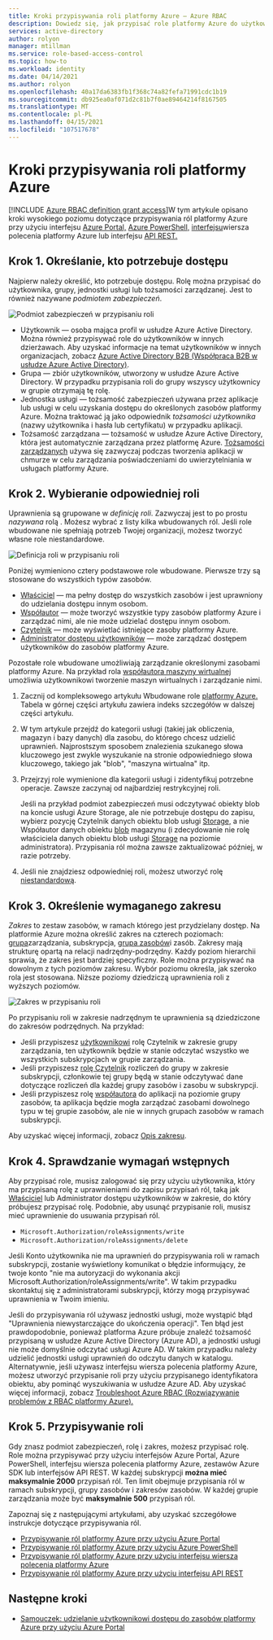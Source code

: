 ```yaml
---
title: Kroki przypisywania roli platformy Azure — Azure RBAC
description: Dowiedz się, jak przypisać role platformy Azure do użytkowników, grup, podmiotów usługi lub tożsamości zarządzanych przy użyciu kontroli dostępu opartej na rolach (RBAC) platformy Azure.
services: active-directory
author: rolyon
manager: mtillman
ms.service: role-based-access-control
ms.topic: how-to
ms.workload: identity
ms.date: 04/14/2021
ms.author: rolyon
ms.openlocfilehash: 40a17da6383fb1f368c74a82fefa71991cdc1b19
ms.sourcegitcommit: db925ea0af071d2c81b7f0ae89464214f8167505
ms.translationtype: MT
ms.contentlocale: pl-PL
ms.lasthandoff: 04/15/2021
ms.locfileid: "107517678"
---
```

# <a name="steps-to-assign-an-azure-role"></a>Kroki przypisywania roli platformy Azure

[!INCLUDE [Azure RBAC definition grant access](../../includes/role-based-access-control/definition-grant.md)]W tym artykule opisano kroki wysokiego poziomu dotyczące przypisywania ról platformy Azure przy użyciu interfejsu [Azure Portal,](role-assignments-portal.md) [Azure PowerShell,](role-assignments-powershell.md) [interfejsu](role-assignments-cli.md)wiersza polecenia platformy Azure lub interfejsu [API REST.](role-assignments-rest.md)

## <a name="step-1-determine-who-needs-access"></a>Krok 1. Określanie, kto potrzebuje dostępu

Najpierw należy określić, kto potrzebuje dostępu. Rolę można przypisać do użytkownika, grupy, jednostki usługi lub tożsamości zarządzanej. Jest to również nazywane *podmiotem zabezpieczeń*.

![Podmiot zabezpieczeń w przypisaniu roli](./media/shared/rbac-security-principal.png)

- Użytkownik — osoba mająca profil w usłudze Azure Active Directory. Można również przypisywać role do użytkowników w innych dzierżawach. Aby uzyskać informacje na temat użytkowników w innych organizacjach, zobacz [Azure Active Directory B2B (Współpraca B2B w usłudze Azure Active Directory)](../active-directory/external-identities/what-is-b2b.md).
- Grupa — zbiór użytkowników, utworzony w usłudze Azure Active Directory. W przypadku przypisania roli do grupy wszyscy użytkownicy w grupie otrzymają tę rolę. 
- Jednostka usługi — tożsamość zabezpieczeń używana przez aplikacje lub usługi w celu uzyskania dostępu do określonych zasobów platformy Azure. Można traktować ją jako odpowiednik *tożsamości użytkownika* (nazwy użytkownika i hasła lub certyfikatu) w przypadku aplikacji.
- Tożsamość zarządzana — tożsamość w usłudze Azure Active Directory, która jest automatycznie zarządzana przez platformę Azure. [Tożsamości zarządzanych](../active-directory/managed-identities-azure-resources/overview.md) używa się zazwyczaj podczas tworzenia aplikacji w chmurze w celu zarządzania poświadczeniami do uwierzytelniania w usługach platformy Azure.

## <a name="step-2-select-the-appropriate-role"></a>Krok 2. Wybieranie odpowiedniej roli

Uprawnienia są grupowane w *definicję roli*. Zazwyczaj jest to po prostu *nazywana* rolą . Możesz wybrać z listy kilka wbudowanych ról. Jeśli role wbudowane nie spełniają potrzeb Twojej organizacji, możesz tworzyć własne role niestandardowe.

![Definicja roli w przypisaniu roli](./media/shared/rbac-role-definition.png)

Poniżej wymieniono cztery podstawowe role wbudowane. Pierwsze trzy są stosowane do wszystkich typów zasobów.

- [Właściciel](built-in-roles.md#owner) — ma pełny dostęp do wszystkich zasobów i jest uprawniony do udzielania dostępu innym osobom.
- [Współautor](built-in-roles.md#contributor) — może tworzyć wszystkie typy zasobów platformy Azure i zarządzać nimi, ale nie może udzielać dostępu innym osobom.
- [Czytelnik](built-in-roles.md#reader) — może wyświetlać istniejące zasoby platformy Azure.
- [Administrator dostępu użytkowników](built-in-roles.md#user-access-administrator) — może zarządzać dostępem użytkowników do zasobów platformy Azure.

Pozostałe role wbudowane umożliwiają zarządzanie określonymi zasobami platformy Azure. Na przykład rola [współautora maszyny wirtualnej](built-in-roles.md#virtual-machine-contributor) umożliwia użytkownikowi tworzenie maszyn wirtualnych i zarządzanie nimi.

1. Zacznij od kompleksowego artykułu Wbudowane role [platformy Azure.](built-in-roles.md) Tabela w górnej części artykułu zawiera indeks szczegółów w dalszej części artykułu.

1. W tym artykule przejdź do kategorii usługi (takiej jak obliczenia, magazyn i bazy danych) dla zasobu, do którego chcesz udzielić uprawnień. Najprostszym sposobem znalezienia szukanego słowa kluczowego jest zwykle wyszukanie na stronie odpowiedniego słowa kluczowego, takiego jak "blob", "maszyna wirtualna" itp.

1. Przejrzyj role wymienione dla kategorii usługi i zidentyfikuj potrzebne operacje. Zawsze zaczynaj od najbardziej restrykcyjnej roli.

    Jeśli na przykład podmiot zabezpieczeń musi odczytywać obiekty blob na koncie usługi Azure Storage, ale nie potrzebuje dostępu do zapisu, wybierz pozycję Czytelnik danych obiektu blob usługi [Storage,](built-in-roles.md#storage-blob-data-reader) a nie Współautor danych obiektu [blob](built-in-roles.md#storage-blob-data-contributor) magazynu (i zdecydowanie nie rolę właściciela danych obiektu blob usługi [Storage](built-in-roles.md#storage-blob-data-owner) na poziomie administratora). Przypisania ról można zawsze zaktualizować później, w razie potrzeby.

1. Jeśli nie znajdziesz odpowiedniej roli, możesz utworzyć rolę [niestandardową](custom-roles.md).

## <a name="step-3-identify-the-needed-scope"></a>Krok 3. Określenie wymaganego zakresu

*Zakres* to zestaw zasobów, w ramach którego jest przydzielany dostęp. Na platformie Azure można określić zakres na czterech poziomach: [grupa](../governance/management-groups/overview.md)zarządzania, subskrypcja, [grupa zasobów](../azure-resource-manager/management/overview.md#resource-groups)i zasób. Zakresy mają strukturę opartą na relacji nadrzędny-podrzędny. Każdy poziom hierarchii sprawia, że zakres jest bardziej specyficzny. Role można przypisywać na dowolnym z tych poziomów zakresu. Wybór poziomu określa, jak szeroko rola jest stosowana. Niższe poziomy dziedziczą uprawnienia roli z wyższych poziomów. 

![Zakres w przypisaniu roli](./media/shared/rbac-scope.png)

Po przypisaniu roli w zakresie nadrzędnym te uprawnienia są dziedziczone do zakresów podrzędnych. Na przykład:

- Jeśli przypiszesz [użytkownikowi](built-in-roles.md#reader) rolę Czytelnik w zakresie grupy zarządzania, ten użytkownik będzie w stanie odczytać wszystko we wszystkich subskrypcjach w grupie zarządzania.
- Jeśli przypiszesz [rolę Czytelnik](built-in-roles.md#billing-reader) rozliczeń do grupy w zakresie subskrypcji, członkowie tej grupy będą w stanie odczytywać dane dotyczące rozliczeń dla każdej grupy zasobów i zasobu w subskrypcji.
- Jeśli przypiszesz rolę [współautora](built-in-roles.md#contributor) do aplikacji na poziomie grupy zasobów, ta aplikacja będzie mogła zarządzać zasobami dowolnego typu w tej grupie zasobów, ale nie w innych grupach zasobów w ramach subskrypcji.

 Aby uzyskać więcej informacji, zobacz [Opis zakresu](scope-overview.md).

## <a name="step-4-check-your-prerequisites"></a>Krok 4. Sprawdzanie wymagań wstępnych

Aby przypisać role, musisz zalogować się przy użyciu użytkownika, który ma przypisaną rolę [](built-in-roles.md#user-access-administrator) z uprawnieniami do zapisu przypisań ról, taką jak [Właściciel](built-in-roles.md#owner) lub Administrator dostępu użytkowników w zakresie, do który próbujesz przypisać rolę. Podobnie, aby usunąć przypisanie roli, musisz mieć uprawnienie do usuwania przypisań ról.

- `Microsoft.Authorization/roleAssignments/write`
- `Microsoft.Authorization/roleAssignments/delete`

Jeśli Konto użytkownika nie ma uprawnień do przypisywania roli w ramach subskrypcji, zostanie wyświetlony komunikat o błędzie informujący, że twoje konto "nie ma autoryzacji do wykonania akcji Microsoft.Authorization/roleAssignments/write". W takim przypadku skontaktuj się z administratorami subskrypcji, którzy mogą przypisywać uprawnienia w Twoim imieniu.

Jeśli do przypisywania ról używasz jednostki usługi, może wystąpić błąd "Uprawnienia niewystarczające do ukończenia operacji". Ten błąd jest prawdopodobnie, ponieważ platforma Azure próbuje znaleźć tożsamość przypisaną w usłudze Azure Active Directory (Azure AD), a jednostki usługi nie może domyślnie odczytać usługi Azure AD. W takim przypadku należy udzielić jednostki usługi uprawnień do odczytu danych w katalogu. Alternatywnie, jeśli używasz interfejsu wiersza polecenia platformy Azure, możesz utworzyć przypisanie roli przy użyciu przypisanego identyfikatora obiektu, aby pominąć wyszukiwania w usłudze Azure AD. Aby uzyskać więcej informacji, zobacz [Troubleshoot Azure RBAC (Rozwiązywanie problemów z RBAC platformy Azure).](troubleshooting.md)

## <a name="step-5-assign-role"></a>Krok 5. Przypisywanie roli

Gdy znasz podmiot zabezpieczeń, rolę i zakres, możesz przypisać rolę. Role można przypisywać przy użyciu interfejsów Azure Portal, Azure PowerShell, interfejsu wiersza polecenia platformy Azure, zestawów Azure SDK lub interfejsów API REST. W każdej subskrypcji **można mieć maksymalnie 2000** przypisań ról. Ten limit obejmuje przypisania ról w ramach subskrypcji, grupy zasobów i zakresów zasobów. W każdej grupie zarządzania może być **maksymalnie 500** przypisań ról.

Zapoznaj się z następującymi artykułami, aby uzyskać szczegółowe instrukcje dotyczące przypisywania ról.

- [Przypisywanie ról platformy Azure przy użyciu Azure Portal](role-assignments-portal.md)
- [Przypisywanie ról platformy Azure przy użyciu Azure PowerShell](role-assignments-powershell.md)
- [Przypisywanie ról platformy Azure przy użyciu interfejsu wiersza polecenia platformy Azure](role-assignments-cli.md)
- [Przypisywanie ról platformy Azure przy użyciu interfejsu API REST](role-assignments-rest.md)

## <a name="next-steps"></a>Następne kroki

- [Samouczek: udzielanie użytkownikowi dostępu do zasobów platformy Azure przy użyciu Azure Portal](quickstart-assign-role-user-portal.md)